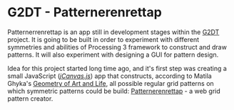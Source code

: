# G2DT - Patternerenrettap
Patternerrenrettap is an app still in development stages within the [G2DT](https://trpquo.github.io/) project. It is going to be built in order to experiment with different symmetries and abilities of Processing 3 framework to construct and draw patterns. It will also experiment with designing a GUI for pattern design.

Idea for this project started long time ago, and it's first step was creating a small JavaScript ([_jCanvas.js_](https://projects.calebevans.me/jcanvas/)) app that constructs, according to Matila Ghyka's [Geometry of Art and Life](http://store.doverpublications.com/0486235424.html), all possible regular grid patterns on which symmetric patterns could be build: [Patternerenrettap](https://trpquo.github.io/Patternerenrettap) - a web grid pattern creator.
